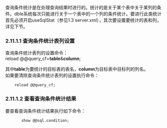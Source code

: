
查询条件统计是在处理查询结果时进行的。统计的是关于某个表中关于某列的条件。dble系统每次只能进行关于一个表中的一个列的条件统计。要进行此类统计首先必须开启useSqlStat（参见1.3 server.xml），其次要设置要统计的表和列，详见下节。  
### 2.11.1.1  查询条件统计表列设置  
查询条件统计表列的设置命令：   
        reload @@query_cf=**table**&**column**;  

其中**table**为要统计的目标表的表名，**column**为目标表中目标列的列名。  
如果要清除查询条件统计表列的设置执行命令：
```
	reload @@query_cf;
```
### 2.11.1.2  查看查询条件统计结果
要查看查询条件统计结果执行如下命令：
```
       show @@sql.condition;
```


